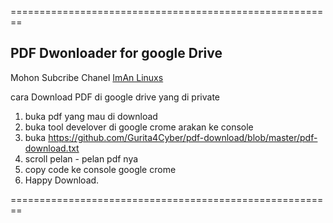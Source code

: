 
========================================================
<br>
<h2>PDF Dwonloader for google Drive</h2>

Mohon Subcribe Chanel 
<a href="https://www.youtube.com/channel/UCIYFoDfCWWP4cu-Xa6-KoxQ?view_as=subscriber" > ImAn Linuxs</a>

cara Download PDF di google drive yang di private
1. buka pdf yang mau di download 
2. buka tool develover di google crome arakan ke console
3. buka https://github.com/Gurita4Cyber/pdf-download/blob/master/pdf-download.txt
4. scroll pelan - pelan pdf nya
5. copy code ke console google crome
6. Happy Download.

========================================================
<br>

